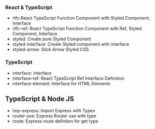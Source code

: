 ### React & TypeScript
- rtfc:React TypeScript Function Component with Styled Component, Interface
- rtfc-ref: React TypeScript Function Component with Ref, Styled Component, Interface
- styled: Create pure Styled Component
- styled-interface: Create Styled component with interface
- styled-arrow: Slick Arrow Styled CSS

### TypeScript
- interface: interface
- interface-ref: React TypeScript Ref Interface Definition
- interface-element: Interface for HTML Elements

## TypeScript & Node JS
- imp-express: Import Express with Types
- router-use: Express Router use with type
- route: Express route definiton for get type
